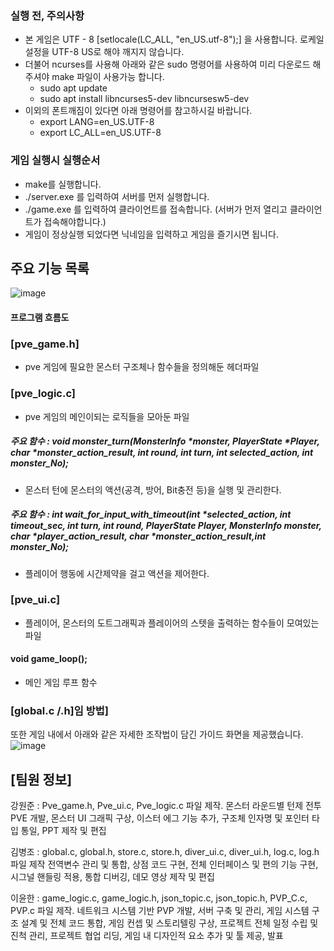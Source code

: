 ### 실행 전, 주의사항
- 본 게임은 UTF - 8 [setlocale(LC_ALL, "en_US.utf-8");] 을 사용합니다. 로케일 설정을 UTF-8 US로 해야 깨지지 않습니다.
- 더불어 ncurses를 사용해 아래와 같은 sudo 명령어를 사용하여 미리 다운로드 해주셔야 make 파일이 사용가능 합니다.
    - sudo apt update
    - sudo apt install libncurses5-dev libncursesw5-dev
- 이외의 폰트깨짐이 있다면 아래 명령어를 참고하시길 바랍니다.
    - export LANG=en_US.UTF-8
    - export LC_ALL=en_US.UTF-8

### 게임 실행시 실행순서
 - make를 실행합니다.
 - ./server.exe 를 입력하여 서버를 먼저 실행합니다.
 - ./game.exe 를 입력하여 클라이언트를 접속합니다. (서버가 먼저 열리고 클라이언트가 접속해야합니다.)
 - 게임이 정상실행 되었다면 닉네임을 입력하고 게임을 즐기시면 됩니다.

## 주요 기능 목록

![image](https://github.com/user-attachments/assets/4533fc41-96d2-422c-affa-cfbad8aab846)

#### 프로그램 흐름도

### [pve_game.h]
- pve 게임에 필요한 몬스터 구조체나 함수들을 정의해둔 헤더파일

### [pve_logic.c]
- pve 게임의 메인이되는 로직들을 모아둔 파일
##### 주요 함수 : void monster_turn(MonsterInfo *monster, PlayerState *Player, char *monster_action_result, int round, int turn, int selected_action, int monster_No);
 - 몬스터 턴에 몬스터의 액션(공격, 방어, Bit충전 등)을 실행 및 관리한다.

##### 주요 함수 : int wait_for_input_with_timeout(int *selected_action, int timeout_sec, int turn, int round, PlayerState Player, MonsterInfo monster, char *player_action_result, char *monster_action_result,int monster_No);
 - 플레이어 행동에 시간제약을 걸고 액션을 제어한다.

### [pve_ui.c]
 - 플레이어, 몬스터의 도트그래픽과 플레이어의 스텟을 출력하는 함수들이 모여있는 파일

#### void game_loop();
- 메인 게임 루프 함수

### [global.c /.h]임 방법]

 또한 게임 내에서 아래와 같은 자세한 조작법이 담긴 가이드 화면을 제공했습니다.
 ![image](https://github.com/user-attachments/assets/3e4f3dcd-e9aa-4023-b1fe-6aa4105ecdc5)


 ## [팀원 정보]

 강원준 
:  Pve_game.h, Pve_ui.c, Pve_logic.c 파일 제작.
 몬스터 라운드별 턴제 전투 PVE 개발, 몬스터 UI 그래픽 구상, 이스터 에그 기능 추가, 구조체 인자명 및 포인터 타입 통일, PPT 제작 및 편집

김병조 
: global.c, global.h, store.c, store.h, diver_ui.c, diver_ui.h, log.c, log.h 파일 제작
 전역변수 관리 및 통합, 상점 코드 구현, 전체 인터페이스 및 편의 기능 구현, 시그널 핸들링 적용, 통합 디버깅, 
데모 영상 제작 및 편집

이윤한 
: game_logic.c, game_logic.h, json_topic.c, json_topic.h, PVP_C.c, PVP.c 파일 제작.
 네트워크 시스템 기반 PVP 개발, 서버 구축 및 관리, 게임 시스템 구조 설계 및 전체 코드 통합, 게임 컨셉 및 
스토리텔링 구상, 프로젝트 전체 일정 수립 및 진척 관리, 프로젝트 협업 리딩, 게임  내 디자인적 요소 추가 및 툴 제공, 발표
